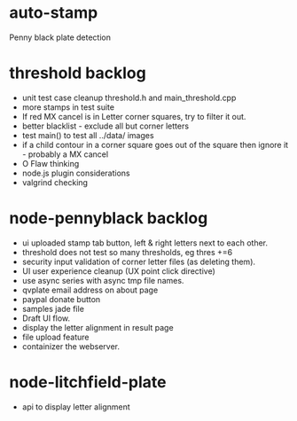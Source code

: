 auto-stamp
==========
Penny black plate detection

threshold backlog
====================
- unit test case cleanup threshold.h and main_threshold.cpp
- more stamps in test suite
- If red MX cancel is in Letter corner squares, try to filter it out.
- better blacklist - exclude all but corner letters
- test main() to test all ../data/ images
- if a child contour in a corner square goes out of the square then ignore it - probably a MX cancel
- O Flaw thinking
- node.js plugin considerations
- valgrind checking


node-pennyblack backlog
=======================
- ui uploaded stamp tab button, left & right letters next to each other.
- threshold does not test so many thresholds, eg thres +=6
- security input validation of corner letter files (as deleting them).
- UI user experience cleanup (UX point click directive)
- use async series with async tmp file names.
- qvplate email address on about page
- paypal donate button
- samples jade file
- Draft UI flow.
- display the letter alignment in result page
- file upload feature
- containizer the webserver.


node-litchfield-plate
=====================
- api to display letter alignment
